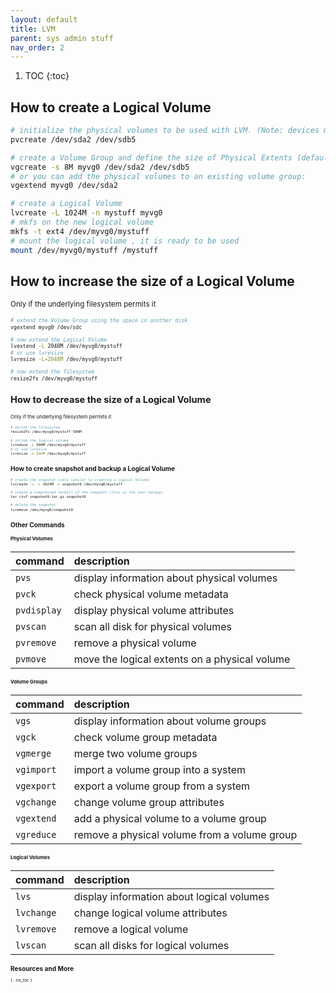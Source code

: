 ```yaml
---
layout: default
title: LVM
parent: sys admin stuff
nav_order: 2
---
```


1. TOC
{:toc}

## How to create a Logical Volume
```bash
# initialize the physical volumes to be used with LVM. (Note: devices must be partition type 0x8E 'LVM')
pvcreate /dev/sda2 /dev/sdb5

# create a Volume Group and define the size of Physical Extents (default is 4Mb, max is 8Mb)
vgcreate -s 8M myvg0 /dev/sda2 /dev/sdb5
# or you can add the physical volumes to an existing volume group:
vgextend myvg0 /dev/sda2

# create a Logical Volume
lvcreate -L 1024M -n mystuff myvg0
# mkfs on the new logical volume
mkfs -t ext4 /dev/myvg0/mystuff
# mount the logical volume , it is ready to be used
mount /dev/myvg0/mystuff /mystuff
```

## How to increase the size of a Logical Volume
<small>Only if the underlying filesystem permits it<small>
```bash
# extend the Volume Group using the space in another disk
vgextend myvg0 /dev/sdc

# now extend the Logical Volume
lvextend -L 2048M /dev/myvg0/mystuff
# or use lvresize
lvresize -L+2048M /dev/myvg0/mystuff

# now extend the filesystem
resize2fs /dev/myvg0/mystuff
```

## How to decrease the size of a Logical Volume
<small>Only if the underlying filesystem permits it<small>
```bash
# shrink the filesystem
resize2fs /dev/myvg0/mystuff 500M

# shrink the logical volume
lvreduce -L 500M /dev/myvg0/mystuff
# or use lvresize
lvresize -L-500M /dev/myvg0/mystuff
```

## How to create snapshot and backup a Logical Volume
```bash
# create the snapshot (very similar to creating a Logical Volume)
lvcreate -s -L 1024M -n snapshot0 /dev/myvg0/mystuff

# create a compressed tarball of the snapshot (this is the your backup)
tar czvf snapshot0.tar.gz snapshot0

# delete the snapshot
lvremove /dev/myvg0/snapshot0
```

## Other Commands
### Physical Volumes

| command     | description     |
| :------------- | :------------- |
| `pvs` | display information about physical volumes |
| `pvck` | check physical volume metadata |
| `pvdisplay` | display physical volume attributes |
| `pvscan` | scan all disk for physical volumes |
| `pvremove` | remove a physical volume
| `pvmove` | move the logical extents on a physical volume |

### Volume Groups

| command | description     |
| :------------- | :------------- |
| `vgs` | display information about volume groups |
| `vgck` | check volume group metadata |
| `vgmerge` | merge two volume groups |
| `vgimport` | import a volume group into a system |
| `vgexport` | export a volume group from a system |
| `vgchange` | change volume group attributes |
| `vgextend` | add a physical volume to a volume group |
| `vgreduce` | remove a physical volume from a volume group |

### Logical Volumes

| command | description     |
| :------------- | :------------- |
| `lvs` | display information about logical volumes |
| `lvchange` | change logical volume attributes |
| `lvremove` | remove a logical volume |
| `lvscan` | scan all disks for logical volumes |


## Resources and More
{: .no_toc }

